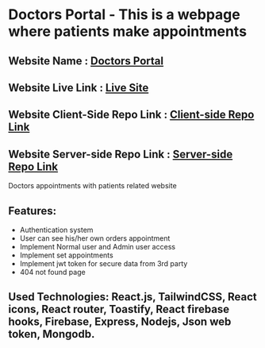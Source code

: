 # Doctors Portal - This is a webpage where patients make appointments
## Website Name : [Doctors Portal](https://doctors-portal-ecdf6.web.app/)
## Website Live Link : [Live Site](https://doctors-portal-ecdf6.web.app/)
## Website Client-Side Repo Link : [Client-side Repo Link](https://github.com/ullash4/doctors-portal-client)
## Website Server-side Repo Link : [Server-side Repo Link](https://github.com/ullash4/doctors-portal-server)
Doctors appointments with patients related website
## Features:

- Authentication system
- User can see his/her own orders appointment
- Implement Normal user and Admin user access
- Implement set appointments 
- Implement jwt token for secure data from 3rd party
- 404 not found  page


## Used Technologies: React.js, TailwindCSS, React icons, React router, Toastify, React firebase hooks, Firebase, Express, Nodejs, Json web token, Mongodb.
